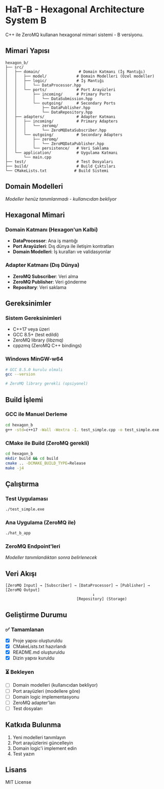 # HaT-B - Hexagonal Architecture System B

C++ ile ZeroMQ kullanan hexagonal mimari sistemi - B versiyonu.

## Mimari Yapısı

```
hexagon_b/
├── src/
│   ├── domain/                 # Domain Katmanı (İş Mantığı)
│   │   ├── model/             # Domain Modelleri (Özel modeller)
│   │   ├── logic/             # İş Mantığı
│   │   │   └── DataProcessor.hpp
│   │   └── ports/             # Port Arayüzleri
│   │       ├── incoming/      # Primary Ports
│   │       │   └── DataSubmission.hpp
│   │       └── outgoing/      # Secondary Ports
│   │           ├── DataPublisher.hpp
│   │           └── DataRepository.hpp
│   ├── adapters/              # Adapter Katmanı
│   │   ├── incoming/          # Primary Adapters
│   │   │   └── zeromq/
│   │   │       └── ZeroMQDataSubscriber.hpp
│   │   └── outgoing/          # Secondary Adapters
│   │       ├── zeromq/
│   │       │   └── ZeroMQDataPublisher.hpp
│   │       └── persistence/   # Veri Saklama
│   └── application/           # Uygulama Katmanı
│       └── main.cpp
├── test/                      # Test Dosyaları
├── build/                     # Build Çıktıları
└── CMakeLists.txt            # Build Sistemi
```

## Domain Modelleri

*Modeller henüz tanımlanmadı - kullanıcıdan bekliyor*

## Hexagonal Mimari

### Domain Katmanı (Hexagon'un Kalbi)
- **DataProcessor**: Ana iş mantığı
- **Port Arayüzleri**: Dış dünya ile iletişim kontratları
- **Domain Modelleri**: İş kuralları ve validasyonlar

### Adapter Katmanı (Dış Dünya)
- **ZeroMQ Subscriber**: Veri alma
- **ZeroMQ Publisher**: Veri gönderme  
- **Repository**: Veri saklama

## Gereksinimler

### Sistem Gereksinimleri
- C++17 veya üzeri
- GCC 8.5+ (test edildi)
- ZeroMQ library (libzmq)
- cppzmq (ZeroMQ C++ bindings)

### Windows MinGW-w64
```bash
# GCC 8.5.0 kurulu olmalı
gcc --version

# ZeroMQ library gerekli (opsiyonel)
```

## Build İşlemi

### GCC ile Manuel Derleme
```bash
cd hexagon_b
g++ -std=c++17 -Wall -Wextra -I. test_simple.cpp -o test_simple.exe
```

### CMake ile Build (ZeroMQ gerekli)
```bash
cd hexagon_b
mkdir build && cd build
cmake .. -DCMAKE_BUILD_TYPE=Release
make -j4
```

## Çalıştırma

### Test Uygulaması
```bash
./test_simple.exe
```

### Ana Uygulama (ZeroMQ ile)
```bash
./hat_b_app
```

### ZeroMQ Endpoint'leri
*Modeller tanımlandıktan sonra belirlenecek*

## Veri Akışı

```
[ZeroMQ Input] → [Subscriber] → [DataProcessor] → [Publisher] → [ZeroMQ Output]
                                      ↓
                               [Repository] (Storage)
```

## Geliştirme Durumu

### ✅ Tamamlanan
- [x] Proje yapısı oluşturuldu
- [x] CMakeLists.txt hazırlandı
- [x] README.md oluşturuldu
- [x] Dizin yapısı kuruldu

### ⏳ Bekleyen
- [ ] Domain modelleri (kullanıcıdan bekliyor)
- [ ] Port arayüzleri (modellere göre)
- [ ] Domain logic implementasyonu
- [ ] ZeroMQ adapter'ları
- [ ] Test dosyaları

## Katkıda Bulunma

1. Yeni modelleri tanımlayın
2. Port arayüzlerini güncelleyin
3. Domain logic'i implement edin
4. Test yazın

## Lisans

MIT License